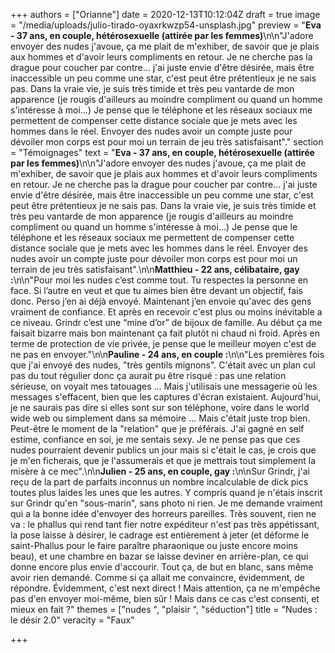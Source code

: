 +++
authors = ["Orianne"]
date = 2020-12-13T10:12:04Z
draft = true
image = "/media/uploads/julio-tirado-oyaxrkwzp54-unsplash.jpg"
preview = "**Eva - 37 ans, en couple, hétérosexuelle (attirée par les femmes)**\n\n\"J'adore envoyer des nudes j'avoue, ça me plait de m'exhiber, de savoir que je plais aux hommes et d'avoir leurs compliments en retour. Je ne cherche pas la drague pour coucher par contre... j'ai juste envie d'être désirée, mais être inaccessible un peu comme une star, c'est peut être prétentieux je ne sais pas. Dans la vraie vie, je suis très timide et très peu vantarde de mon apparence (je rougis d'ailleurs au moindre compliment ou quand un homme s'intéresse à moi...) Je pense que le téléphone et les réseaux sociaux me permettent de compenser cette distance sociale que je mets avec les hommes dans le réel. Envoyer des nudes avoir un compte juste pour dévoiler mon corps est pour moi un terrain de jeu très satisfaisant\"."
section = "Témoignages"
text = "**Eva - 37 ans, en couple, hétérosexuelle (attirée par les femmes)**\n\n\"J'adore envoyer des nudes j'avoue, ça me plait de m'exhiber, de savoir que je plais aux hommes et d'avoir leurs compliments en retour. Je ne cherche pas la drague pour coucher par contre... j'ai juste envie d'être désirée, mais être inaccessible un peu comme une star, c'est peut être prétentieux je ne sais pas. Dans la vraie vie, je suis très timide et très peu vantarde de mon apparence (je rougis d'ailleurs au moindre compliment ou quand un homme s'intéresse à moi...) Je pense que le téléphone et les réseaux sociaux me permettent de compenser cette distance sociale que je mets avec les hommes dans le réel. Envoyer des nudes avoir un compte juste pour dévoiler mon corps est pour moi un terrain de jeu très satisfaisant\".\n\n**Matthieu - 22 ans, célibataire, gay :**\n\n\"Pour moi les nudes c’est comme tout. Tu respectes la personne en face. Si l’autre en veut et que tu aimes bien être devant un objectif, fais donc. Perso j’en ai déjà envoyé. Maintenant j’en envoie qu'avec des gens vraiment de confiance. Et après en recevoir c'est plus ou moins inévitable a ce niveau. Grindr c’est une “mine d’or” de bijoux de famille. Au début ça me faisait bizarre mais bon maintenant ça fait plutôt ni chaud ni froid. Après en terme de protection de vie privée, je pense que le meilleur moyen c'est de ne pas en envoyer.\"\n\n**Pauline -  24 ans, en couple :**\n\n\"Les premières fois que j'ai envoyé des nudes, \"très gentils mignons\". C'était avec un plan cul pas du tout régulier donc ça aurait pu être risqué : pas une relation sérieuse, on voyait mes tatouages ... Mais j'utilisais une messagerie où les messages s'effacent, bien que les captures d'écran existaient. Aujourd'hui, je ne saurais pas dire si elles sont sur son téléphone, voire dans le world wide web ou simplement dans sa mémoire ... Mais c'était juste trop bien. Peut-être le moment de la \"relation\" que je préférais. J'ai gagné en self estime, confiance en soi, je me sentais sexy. Je ne pense pas que ces nudes pourraient devenir publics un jour mais si c'était le cas, je crois que je m'en ficherais, que je l'assumerais et que je mettrais tout simplement la misère à ce mec\".\n\n**Julien - 25 ans, en couple, gay :**\n\nSur Grindr, j'ai reçu de la part de parfaits inconnus un nombre incalculable de dick pics toutes plus laides les unes que les autres. Y compris quand je n'étais inscrit sur Grindr qu'en \"sous-marin\", sans photo ni rien. Je me demande vraiment qui a la bonne idée d'envoyer des horreurs pareilles. Très souvent, rien ne va : le phallus qui rend tant fier notre expéditeur n'est pas très appétissant, la pose laisse à désirer, le cadrage est entièrement à jeter (et déforme le saint-Phallus pour le faire paraître pharaonique ou juste encore moins beau), et une chambre en bazar se laisse deviner en arrière-plan, ce qui donne encore plus envie d'accourir. Tout ça, de but en blanc, sans même avoir rien demandé. Comme si ça allait me convaincre, évidemment, de répondre. Évidemment, c'est next direct ! Mais attention, ça ne m'empêche pas d'en envoyer moi-même, bien sûr ! Mais dans ce cas c'est consenti, et mieux en fait ?"
themes = ["nudes ", "plaisir ", "séduction"]
title = "Nudes : le désir 2.0"
veracity = "Faux"

+++
